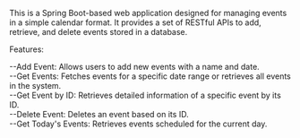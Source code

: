 This is a Spring Boot-based web application designed for managing events in a simple calendar format. It provides a set of RESTful APIs to add, retrieve, and delete events stored in a database. 

Features:

--Add Event: Allows users to add new events with a name and date.  
--Get Events: Fetches events for a specific date range or retrieves all events in the system.  
--Get Event by ID: Retrieves detailed information of a specific event by its ID.  
--Delete Event: Deletes an event based on its ID.  
--Get Today's Events: Retrieves events scheduled for the current day.
